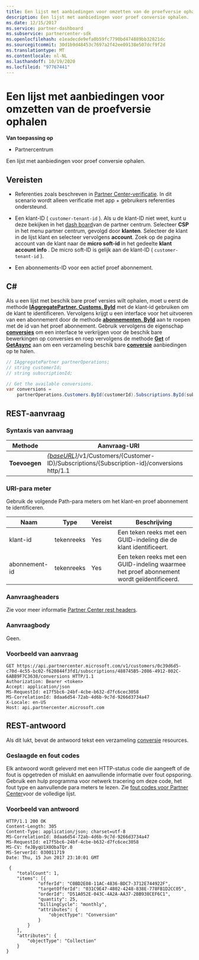 ```yaml
---
title: Een lijst met aanbiedingen voor omzetten van de proefversie ophalen
description: Een lijst met aanbiedingen voor proef conversie ophalen.
ms.date: 12/15/2017
ms.service: partner-dashboard
ms.subservice: partnercenter-sdk
ms.openlocfilehash: e1eadecde9efa0b59fc7790bd474889bb32821dc
ms.sourcegitcommit: 30d1b9d48453c7697a2f42ee09138e507dcf9f2d
ms.translationtype: MT
ms.contentlocale: nl-NL
ms.lasthandoff: 10/19/2020
ms.locfileid: "97767441"
---
```

# <a name="get-a-list-of-trial-conversion-offers"></a>Een lijst met aanbiedingen voor omzetten van de proefversie ophalen

**Van toepassing op**

- Partnercentrum

Een lijst met aanbiedingen voor proef conversie ophalen.

## <a name="prerequisites"></a>Vereisten

- Referenties zoals beschreven in [Partner Center-verificatie](partner-center-authentication.md). In dit scenario wordt alleen verificatie met app + gebruikers referenties ondersteund.

- Een klant-ID ( `customer-tenant-id` ). Als u de klant-ID niet weet, kunt u deze bekijken in het [dash board](https://partner.microsoft.com/dashboard)van de partner centrum. Selecteer **CSP** in het menu partner centrum, gevolgd door **klanten**. Selecteer de klant in de lijst klant en selecteer vervolgens **account**. Zoek op de pagina account van de klant naar de **micro soft-id** in het gedeelte **klant account info** . De micro soft-ID is gelijk aan de klant-ID ( `customer-tenant-id` ).

- Een abonnements-ID voor een actief proef abonnement.

## <a name="c"></a>C\#

Als u een lijst met beschik bare proef versies wilt ophalen, moet u eerst de methode [**IAggregatePartner. Customs. ById**](/dotnet/api/microsoft.store.partnercenter.customers.icustomercollection.byid) met de klant-id gebruiken om de klant te identificeren. Vervolgens krijgt u een interface voor het uitvoeren van een abonnement door de methode [**abonnementen. ById**](/dotnet/api/microsoft.store.partnercenter.customerusers.icustomerusercollection.byid) aan te roepen met de id van het proef abonnement. Gebruik vervolgens de eigenschap [**conversies**](/dotnet/api/microsoft.store.partnercenter.subscriptions.isubscription.conversions) om een interface te verkrijgen voor de beschik bare bewerkingen op conversies en roep vervolgens de methode [**Get**](/dotnet/api/microsoft.store.partnercenter.subscriptions.isubscriptionconversioncollection.get) of [**GetAsync**](/dotnet/api/microsoft.store.partnercenter.subscriptions.isubscriptionconversioncollection.getasync) aan om een verzameling beschik bare [**conversie**](/dotnet/api/microsoft.store.partnercenter.models.subscriptions.conversion) aanbiedingen op te halen.

``` csharp
// IAggregatePartner partnerOperations;
// string customerId;
// string subscriptionId;

// Get the available conversions.
var conversions =
    partnerOperations.Customers.ById(customerId).Subscriptions.ById(subscriptionId).Conversions.Get();
```

## <a name="rest-request"></a>REST-aanvraag

### <a name="request-syntax"></a>Syntaxis van aanvraag

| Methode  | Aanvraag-URI                                                                                                                 |
|---------|-----------------------------------------------------------------------------------------------------------------------------|
| **Toevoegen** | [*{baseURL}*](partner-center-rest-urls.md)/v1/Customers/{Customer-ID}/Subscriptions/{Subscription-id}/conversions http/1.1 |

### <a name="uri-parameter"></a>URI-para meter

Gebruik de volgende Path-para meters om het klant-en proef abonnement te identificeren.

| Naam            | Type   | Vereist | Beschrijving                                                     |
|-----------------|--------|----------|-----------------------------------------------------------------|
| klant-id     | tekenreeks | Yes      | Een teken reeks met een GUID-indeling die de klant identificeert.           |
| abonnement-id | tekenreeks | Yes      | Een teken reeks met een GUID-indeling waarmee het proef abonnement wordt geïdentificeerd. |

### <a name="request-headers"></a>Aanvraagheaders

Zie voor meer informatie [Partner Center rest headers](headers.md).

### <a name="request-body"></a>Aanvraagbody

Geen.

### <a name="request-example"></a>Voorbeeld van aanvraag

```http
GET https://api.partnercenter.microsoft.com/v1/customers/0c39d6d5-c70d-4c55-bc02-f620844f3fd1/subscriptions/488745B5-2086-4912-802C-6ABB9F7C3638/conversions HTTP/1.1
Authorization: Bearer <token>
Accept: application/json
MS-RequestId: e17f5bc6-24bf-4cbe-b632-d7fc6cec3058
MS-CorrelationId: 8daa6d54-72ab-4d6b-9c7d-9266d3734a47
X-Locale: en-US
Host: api.partnercenter.microsoft.com
```

## <a name="rest-response"></a>REST-antwoord

Als dit lukt, bevat de antwoord tekst een verzameling [conversie](conversions-resources.md#conversionresult) resources.

### <a name="response-success-and-error-codes"></a>Geslaagde en fout codes

Elk antwoord wordt geleverd met een HTTP-status code die aangeeft of de fout is opgetreden of mislukt en aanvullende informatie over fout opsporing. Gebruik een hulp programma voor netwerk tracering om deze code, het fout type en aanvullende para meters te lezen. Zie [fout codes voor Partner Center](error-codes.md)voor de volledige lijst.

### <a name="response-example"></a>Voorbeeld van antwoord

```http
HTTP/1.1 200 OK
Content-Length: 305
Content-Type: application/json; charset=utf-8
MS-CorrelationId: 8daa6d54-72ab-4d6b-9c7d-9266d3734a47
MS-RequestId: e17f5bc6-24bf-4cbe-b632-d7fc6cec3058
MS-CV: feJByqU1X0ObaTQr.0
MS-ServerId: 030011719
Date: Thu, 15 Jun 2017 23:10:01 GMT

 {
    "totalCount": 1,
    "items": [{
            "offerId": "C0BD2E08-11AC-4836-BDC7-3712E744922F",
            "targetOfferId": "031C9E47-4802-4248-838E-778FB1D2CC05",
            "orderId": "D51A052E-043C-4A2A-AA37-2BB938CEF6C1",
            "quantity": 25,
            "billingCycle": "monthly",
            "attributes": {
                "objectType": "Conversion"
            }
        }
    ],
    "attributes": {
        "objectType": "Collection"
    }
}
```
